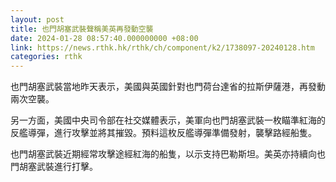```yaml
---
layout: post
title: 也門胡塞武裝聲稱美英再發動空襲
date: 2024-01-28 08:57:40.000000000 +08:00
link: https://news.rthk.hk/rthk/ch/component/k2/1738097-20240128.htm
categories: rthk
---
```


也門胡塞武裝當地昨天表示，美國與英國針對也門荷台達省的拉斯伊薩港，再發動兩次空襲。

另一方面，美國中央司令部在社交媒體表示，美軍向也門胡塞武裝一枚瞄準紅海的反艦導彈，進行攻擊並將其摧毀。預料這枚反艦導彈準備發射，襲擊路經船隻。

也門胡塞武裝近期經常攻擊途經紅海的船隻，以示支持巴勒斯坦。美英亦持續向也門胡塞武裝進行打擊。
